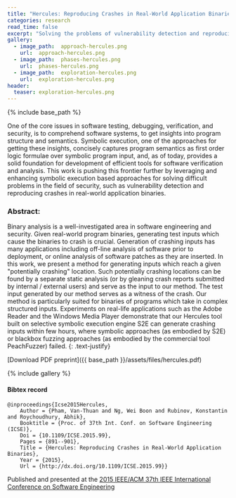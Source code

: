 ```yaml
---
title: "Hercules: Reproducing Crashes in Real-World Application Binaries"
categories: research
read_time: false
excerpt: "Solving the problems of vulnerability detection and reproducing crashes in real-world application binaries using symbolic execution and binary analysis" 
gallery:
  - image_path:  approach-hercules.png
    url:  approach-hercules.png
  - image_path:  phases-hercules.png
    url:  phases-hercules.png
  - image_path:  exploration-hercules.png
    url:  exploration-hercules.png
header:
  teaser: exploration-hercules.png
---
```


{% include base_path %}

One of the core issues in software testing, debugging, verification, and security, is to comprehend software systems, to get insights into program structure and semantics. Symbolic execution, one of the approaches for getting these insights, concisely captures program semantics as first order logic formulae over symbolic program input, and, as of today, provides a solid foundation for development of efficient tools for software verification and analysis. This work is pushing this frontier further by leveraging and enhancing symbolic execution based approaches for solving difficult problems in the field of security, such as vulnerability detection and reproducing crashes in real-world application binaries.


### Abstract:

Binary analysis is a well-investigated area in software engineering and security. Given real-world program binaries, generating test inputs which cause the binaries to crash is crucial. Generation of crashing inputs has many applications including off-line analysis of software prior to deployment, or online analysis of software patches as they are inserted. In this work, we present a method for generating inputs which reach a given "potentially crashing" location. Such potentially crashing locations can be found by a separate static analysis (or by gleaning crash reports submitted by internal / external users) and serve as the input to our method. The test input generated by our method serves as a witness of the crash. Our method is particularly suited for binaries of programs which take in complex structured inputs. Experiments on real-life applications such as the Adobe Reader and the Windows Media Player demonstrate that our Hercules tool built on selective symbolic execution engine S2E can generate crashing inputs within few hours, where symbolic approaches (as embodied by S2E) or blackbox fuzzing approaches (as embodied by the commercial tool PeachFuzzer) failed.
{: .text-justify}

[Download PDF preprint]({{ base_path }}/assets/files/hercules.pdf)

{% include gallery  %}

#### Bibtex record
```
@inproceedings{Icse2015Hercules,
	Author = {Pham, Van-Thuan and Ng, Wei Boon and Rubinov, Konstantin and Roychoudhury, Abhik},
	Booktitle = {Proc. of 37th Int. Conf. on Software Engineering (ICSE)},
	Doi = {10.1109/ICSE.2015.99},
	Pages = {891--901},
	Title = {Hercules: Reproducing Crashes in Real-World Application Binaries},
	Year = {2015},
	Url = {http://dx.doi.org/10.1109/ICSE.2015.99}} 
```

Published and presented at the [2015 IEEE/ACM 37th IEEE International Conference on Software Engineering](http://2015.icse-conferences.org)

